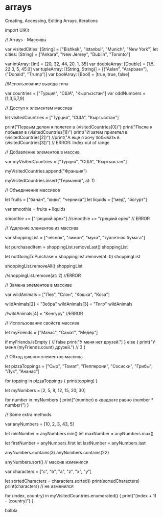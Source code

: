 # arrays
Creating, Accessing, Editing Arrays, iterations

import UIKit

// Arrays - Массивы

var visitedCities: [String] = ["Bishkek", "Istanbul", "Munich", "New York"]
let cities: [String] = ["Ankara", "New Jersey", "Dublin", "Toronto"]

var intArray: [Int] = [20, 32, 44, 20, 1, 35]
var doubleArray: [Double] = [1.5, 22.3, 5, 45.0]
var tupleArray: [(String, String)] = [("Aslan", "Arapbaev"), ("Donald", "Trump")]
var boolArray: [Bool] = [true, true, false]

//Использование вывода типа

var countries = ["Турция", "США", "Кыргызстан"]
var oddNumbers = [1,3,5,7,9]


// Доступ к элементам массива

let visitedCountries = ["Турция", "США", "Кыргызстан"]

print("Первым делом я полетел в \(visitedCountries[0])")
print("После я побывал в \(visitedCountries[1])")
print("И затем прилетел в \(visitedCountries[2])")
//print("А еще я хочу побывать в \(visitedCountries[3])")    // ERROR: Index out of range


// Добавление элементов в массив

var myVisitedCountries = ["Турция", "США", "Кыргызстан"]

myVisitedCountries.append("Франция")

myVisitedCountries.insert("Германия", at: 1)


// Объединение массивов

let fruits = ["банан", "киви", "черника"]
let liquids = ["мед", "йогурт"]

var smoothie = fruits + liquids

smoothie += ["грецкий орех"]
//smoothie += "грецкий орех"   // ERROR


// Удаление элементов из массива

var shoppingList = ["чеснок", "лимон", "мука", "туалетная бумага"]

let purchasedItem = shoppingList.removeLast()
shoppingList

let notGoingToPurchase = shoppingList.remove(at: 0)
shoppingList


shoppingList.removeAll()
shoppingList

//shoppingList.remove(at: 2)   //ERROR



// Замена элементов в массиве

var wildAnimals = ["Лев", "Слон", "Кошка", "Коза"]

wildAnimals[2] = "Зебра"
wildAnimals[3] = "Тигр"
wildAnimals

//wildAnimals[4] = "Кенгуру"   //ERROR



// Использование свойств массива

let myFriends = ["Манас", "Самат", "Медер"]

if myFriends.isEmpty {    // false
    print("У меня нет друзей.")
} else {
    print("У меня \(myFriends.count) друзей.")  // 3
}

// Обход циклом элементов массива

let pizzaToppings = ["Сыр", "Томат", "Пепперони", "Сосиски", "Грибы", "Лук", "Ананас"]

for topping in pizzaToppings {
    print(topping)
}


let myNumbers = [2, 5, 8, 12, 15, 20, 30]

for number in myNumbers {
    print("\(number) в квадрате равно \(number * number)")
}


// Some extra methods

var anyNumbers = [10, 2, 3, 43, 5]

let minNumber = anyNumbers.min()
let maxNumber = anyNumbers.max()

let firstNumber = anyNumbers.first
let lastNumber = anyNumbers.last

anyNumbers.contains(3)
anyNumbers.contains(22)

anyNumbers.sort() // массив изменился

var characters = ["c", "b", "a", "z", "x", "y"]


let sortedCharacters = characters.sorted()
print(sortedCharacters)
print(characters)  // не изменился


for (index, country) in myVisitedCountries.enumerated() {
    print("\(index + 1) - \(country)")
}

balbla

